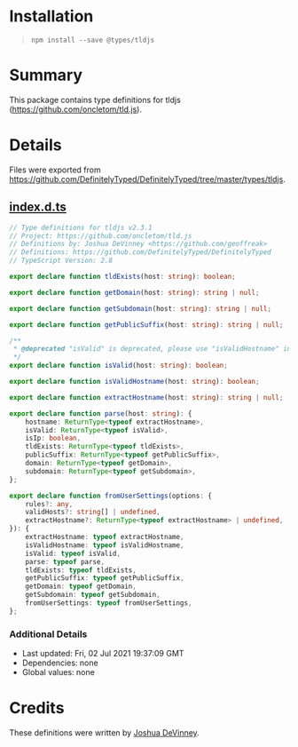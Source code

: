 # Installation
> `npm install --save @types/tldjs`

# Summary
This package contains type definitions for tldjs (https://github.com/oncletom/tld.js).

# Details
Files were exported from https://github.com/DefinitelyTyped/DefinitelyTyped/tree/master/types/tldjs.
## [index.d.ts](https://github.com/DefinitelyTyped/DefinitelyTyped/tree/master/types/tldjs/index.d.ts)
````ts
// Type definitions for tldjs v2.3.1
// Project: https://github.com/oncletom/tld.js
// Definitions by: Joshua DeVinney <https://github.com/geoffreak>
// Definitions: https://github.com/DefinitelyTyped/DefinitelyTyped
// TypeScript Version: 2.8

export declare function tldExists(host: string): boolean;

export declare function getDomain(host: string): string | null;

export declare function getSubdomain(host: string): string | null;

export declare function getPublicSuffix(host: string): string | null;

/**
 * @deprecated "isValid" is deprecated, please use "isValidHostname" instead.
 */
export declare function isValid(host: string): boolean;

export declare function isValidHostname(host: string): boolean;

export declare function extractHostname(host: string): string | null;

export declare function parse(host: string): {
    hostname: ReturnType<typeof extractHostname>,
    isValid: ReturnType<typeof isValid>,
    isIp: boolean,
    tldExists: ReturnType<typeof tldExists>,
    publicSuffix: ReturnType<typeof getPublicSuffix>,
    domain: ReturnType<typeof getDomain>,
    subdomain: ReturnType<typeof getSubdomain>,
};

export declare function fromUserSettings(options: {
    rules?: any,
    validHosts?: string[] | undefined,
    extractHostname?: ReturnType<typeof extractHostname> | undefined,
}): {
    extractHostname: typeof extractHostname,
    isValidHostname: typeof isValidHostname,
    isValid: typeof isValid,
    parse: typeof parse,
    tldExists: typeof tldExists,
    getPublicSuffix: typeof getPublicSuffix,
    getDomain: typeof getDomain,
    getSubdomain: typeof getSubdomain,
    fromUserSettings: typeof fromUserSettings,
};

````

### Additional Details
 * Last updated: Fri, 02 Jul 2021 19:37:09 GMT
 * Dependencies: none
 * Global values: none

# Credits
These definitions were written by [Joshua DeVinney](https://github.com/geoffreak).
